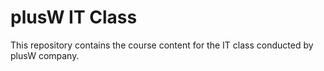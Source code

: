 # plusW IT Class

This repository contains the course content for the IT class conducted by plusW company.
